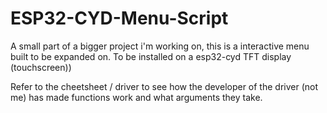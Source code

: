 # ESP32-CYD-Menu-Script
A small part of a bigger project i'm working on, this is a interactive menu built to be expanded on. To be installed on a esp32-cyd TFT display (touchscreen))


Refer to the cheetsheet / driver to see how the developer of the driver (not me) has made functions work and what arguments they take.
